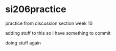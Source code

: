 # si206practice
practice from discussion section week 10

adding stuff to this so i have something to commit

doing stuff again
